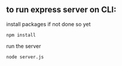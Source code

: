 ## to run express server on CLI:

install packages if not done so yet

```
npm install
```

run the server

```
node server.js
```
